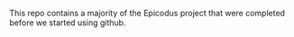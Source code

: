 This repo contains a majority of the Epicodus project that were completed before we started using github.

